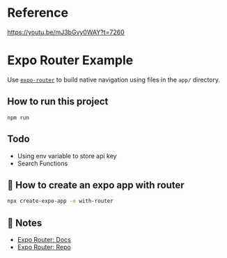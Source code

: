 # Reference

<https://youtu.be/mJ3bGvy0WAY?t=7260>

# Expo Router Example

Use [`expo-router`](https://expo.github.io/router) to build native navigation using files in the `app/` directory.

## How to run this project

```
npm run
```

## Todo

- Using env variable to store api key
- Search Functions

## 🚀 How to create an expo app with router

```sh
npx create-expo-app -e with-router
```

## 📝 Notes

- [Expo Router: Docs](https://expo.github.io/router)
- [Expo Router: Repo](https://github.com/expo/router)
